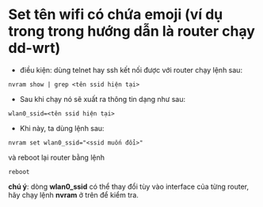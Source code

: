 # Set tên wifi có chứa emoji (ví dụ trong trong hướng dẫn là router chạy dd-wrt)
* điều kiện: dùng telnet hay ssh kết nối được với router
chạy lệnh sau:
```
nvram show | grep <tên ssid hiện tại>
```
* Sau khi chạy nó sẽ xuất ra thông tin dạng như sau:
```
wlan0_ssid=<tên ssid hiện tại>
```
* Khi này, ta dùng lệnh sau:
```
nvram set wlan0_ssid="<ssid muốn đổi>"
```
và reboot lại router bằng lệnh
```
reboot
```
**chú ý**: dòng **wlan0_ssid** có thể thay đổi tùy vào interface của từng router, hãy chạy lệnh **nvram** ở trên để kiểm tra.
